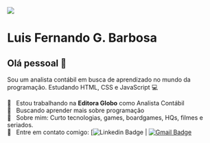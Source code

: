 <img width="auto" src="https://github.com/tgmarinho/lnandogb/blob/master/banner.png">


# Luis Fernando G. Barbosa

## Olá pessoal 👋
Sou um analista contábil em busca de aprendizado no mundo da programação.
Estudando HTML, CSS e JavaScript :computer:

 :rocket:  &nbsp; Estou trabalhando na **Editora Globo** como Analista Contábil
 <br/> :purple_heart: &nbsp; Buscando aprender mais sobre programação
 <br/> 💬  &nbsp; Sobre mim: Curto tecnologias, games, boardgames, HQs, filmes e seriados.
 <br/> :email: &nbsp; Entre em contato comigo: [![Linkedin Badge](https://img.shields.io/badge/-LuisBarbosa-blue?style=flat-square&logo=Linkedin&logoColor=white&link=https://www.linkedin.com/in/lnandogb/) 
| 
[![Gmail Badge](https://img.shields.io/badge/-lnandogb@gmail.com-c14438?style=flat-square&logo=Gmail&logoColor=white&link=mailto:lnandogb@gmail.com)](mailto:lnandogb@gmail.com)
